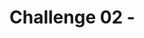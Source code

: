 # Challenge 02 - <Title of Challenge>

[< Previous Challenge](./Challenge-01.md) - **[Home](../README.md)** - [Next Challenge >](./Challenge-03.md)

## Introduction

When setting up an IoT device, it is important to understand how 'thingamajigs' work. Thingamajigs are a key part of every IoT device and ensure they are able to communicate properly with edge servers. Thingamajigs require IP addresses to be assigned to them by a server and thus must have unique MAC addresses. In this challenge, you will get hands on with a thingamajig and learn how one is configured.

## Description

- Login to the SQL database & create a table similar to below
```sql
CREATE TABLE [dbo].[Thingamajigs](
  [Id] [int] IDENTITY(1,1) NOT NULL,
  [Name] [nvarchar](50) NOT NULL,
  [Value] [nvarchar](50) NOT NULL)
```
- Add a new `Sql Server` action to the workflow to write the data from the JSON input into a table in SQL (`name` & `value`)
  - The SQL admin username & password are the same as the SQL server name
- Add a new `HTTP response` action to the workflow to return a `200` status code to the caller

## Success Criteria

To complete this challenge successfully, you should be able to:
- Verify that the IoT device boots properly after its thingamajig is configured.
- Verify that the thingamajig can connect to the mothership.
- Demonstrate that the thingamajic will not connect to the IoTProxyShip

## Learning Resources

- [What is a Thingamajig?](https://www.bing.com/search?q=what+is+a+thingamajig)
- [10 Tips for Never Forgetting Your Thingamajic](https://www.youtube.com/watch?v=dQw4w9WgXcQ)
- [IoT & Thingamajigs: Together Forever](https://www.youtube.com/watch?v=yPYZpwSpKmA)

## Tips

- It is likely that you will see an error when trying to use the drop-down to select a DB after entering the SQL Server FQDN in the Logic Apps designer. This is because you didn't assign a role the managed identity at the _server_ level (not the _DB_ level). This prevents the managed identity from being able to list all the DBs on the server. You can work around this by manually entering the DB name in the drop-down field.
